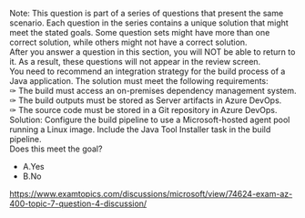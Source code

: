 Note: This question is part of a series of questions that present the same scenario. Each question in the series contains a unique solution that might meet the stated goals. Some question sets might have more than one correct solution, while others might not have a correct solution.<br/>After you answer a question in this section, you will NOT be able to return to it. As a result, these questions will not appear in the review screen.<br/>You need to recommend an integration strategy for the build process of a Java application. The solution must meet the following requirements:<br/>✑ The build must access an on-premises dependency management system.<br/>✑ The build outputs must be stored as Server artifacts in Azure DevOps.<br/>✑ The source code must be stored in a Git repository in Azure DevOps.<br/>Solution: Configure the build pipeline to use a Microsoft-hosted agent pool running a Linux image. Include the Java Tool Installer task in the build pipeline.<br/>Does this meet the goal?<br/><ul><li class="multi-choice-item correct-hidden"><span class="multi-choice-letter" data-choice-letter="A">A.</span>Yes</li><li class="multi-choice-item"><span class="multi-choice-letter" data-choice-letter="B">B.</span>No</li></ul><p><a href="https://www.examtopics.com/discussions/microsoft/view/74624-exam-az-400-topic-7-question-4-discussion/">https://www.examtopics.com/discussions/microsoft/view/74624-exam-az-400-topic-7-question-4-discussion/</a></p><script src="https://giscus.app/client.js"                    data-repo="azsamples/az204"                    data-repo-id="R_kgDOMRXzDQ"                    data-category="General"                    data-category-id="DIC_kwDOMRXzDc4Cgi27"                    data-mapping="pathname"                    data-strict="0"                    data-reactions-enabled="0"                    data-emit-metadata="0"                    data-input-position="bottom"                    data-theme="preferred_color_scheme"                    data-lang="en"                    crossorigin="anonymous"                    async>                    </script>